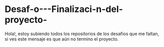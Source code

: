 # Desaf-o---Finalizaci-n-del-proyecto-

Hola!, estoy subiendo todos los repositorios de los desafios que me faltan, si ves este mensaje es que aún no termino el proyecto.
